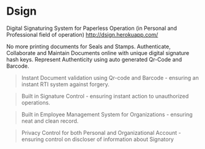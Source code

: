 # Dsign
Digital Signaturing System for Paperless Operation (in Personal and Professional field of operation)
http://dsign.herokuapp.com/

No more printing documents for Seals and Stamps. Authenticate, Collaborate and Maintain Documents online with unique digital signature hash keys. 
Represent Authenticity using auto generated Qr-Code and Barcode.

> Instant Document validation using Qr-code and Barcode - ensuring an instant RTI system against forgery.

> Built in Signature Control - ensuring instant action to unauthorized operations.

> Built in Employee Management System for Organizations - ensuring neat and clean record.

> Privacy Control for both Personal and Organizational Account - ensuring control on discloser of information about Signatory
